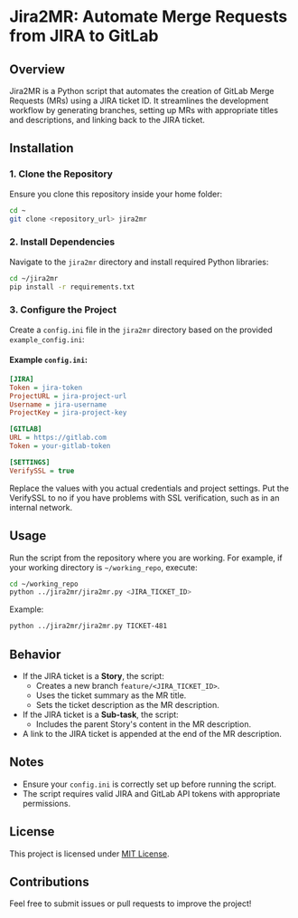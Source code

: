 # Jira2MR: Automate Merge Requests from JIRA to GitLab

## Overview
Jira2MR is a Python script that automates the creation of GitLab Merge Requests (MRs) using a JIRA ticket ID. It streamlines the development workflow by generating branches, setting up MRs with appropriate titles and descriptions, and linking back to the JIRA ticket.

## Installation

### 1. Clone the Repository
Ensure you clone this repository inside your home folder:
```sh
cd ~
git clone <repository_url> jira2mr
```

### 2. Install Dependencies
Navigate to the `jira2mr` directory and install required Python libraries:
```sh
cd ~/jira2mr
pip install -r requirements.txt
```

### 3. Configure the Project
Create a `config.ini` file in the `jira2mr` directory based on the provided `example_config.ini`:

#### Example `config.ini`:
```ini
[JIRA]
Token = jira-token
ProjectURL = jira-project-url
Username = jira-username
ProjectKey = jira-project-key

[GITLAB]
URL = https://gitlab.com
Token = your-gitlab-token

[SETTINGS]
VerifySSL = true
```
Replace the values with you actual credentials and project settings. Put the VerifySSL to no if you have problems with SSL verification, such as in an internal network.

## Usage
Run the script from the repository where you are working. For example, if your working directory is `~/working_repo`, execute:
```sh
cd ~/working_repo
python ../jira2mr/jira2mr.py <JIRA_TICKET_ID>
```
Example:
```sh
python ../jira2mr/jira2mr.py TICKET-481
```

## Behavior
- If the JIRA ticket is a **Story**, the script:
  - Creates a new branch `feature/<JIRA_TICKET_ID>`.
  - Uses the ticket summary as the MR title.
  - Sets the ticket description as the MR description.
- If the JIRA ticket is a **Sub-task**, the script:
  - Includes the parent Story's content in the MR description.
- A link to the JIRA ticket is appended at the end of the MR description.

## Notes
- Ensure your `config.ini` is correctly set up before running the script.
- The script requires valid JIRA and GitLab API tokens with appropriate permissions.

## License
This project is licensed under [MIT License](LICENSE.txt).

## Contributions
Feel free to submit issues or pull requests to improve the project!

